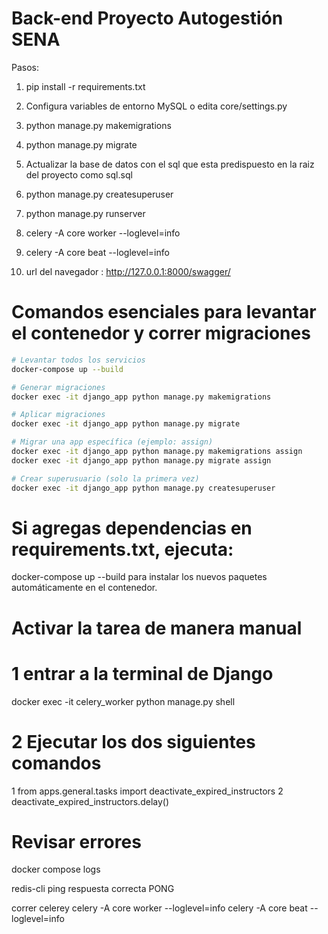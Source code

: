 # Back-end Proyecto Autogestión SENA

Pasos:
  1) pip install -r requirements.txt
  2) Configura variables de entorno MySQL o edita core/settings.py
  3) python manage.py makemigrations
  4) python manage.py migrate
  6) Actualizar la base de datos con el sql que esta predispuesto en la raiz del proyecto como sql.sql
  5) python manage.py createsuperuser
  6) python manage.py runserver
  7) celery -A core worker --loglevel=info
  8) celery -A core beat --loglevel=info  

  9) url del navegador : http://127.0.0.1:8000/swagger/

# Comandos esenciales para levantar el contenedor y correr migraciones

```bash
# Levantar todos los servicios
docker-compose up --build

# Generar migraciones
docker exec -it django_app python manage.py makemigrations

# Aplicar migraciones
docker exec -it django_app python manage.py migrate

# Migrar una app específica (ejemplo: assign)
docker exec -it django_app python manage.py makemigrations assign
docker exec -it django_app python manage.py migrate assign

# Crear superusuario (solo la primera vez)
docker exec -it django_app python manage.py createsuperuser

```

# Si agregas dependencias en requirements.txt, ejecuta:
docker-compose up --build
para instalar los nuevos paquetes automáticamente en el contenedor.


# Activar la tarea de manera manual 
# 1 entrar a la terminal de Django 
docker exec -it celery_worker python manage.py shell

# 2 Ejecutar los dos siguientes comandos 
 1  from apps.general.tasks import deactivate_expired_instructors
 2  deactivate_expired_instructors.delay()

# Revisar errores 
docker compose logs



redis-cli ping
respuesta correcta PONG

correr celerey
celery -A core worker --loglevel=info
celery -A core beat --loglevel=info  